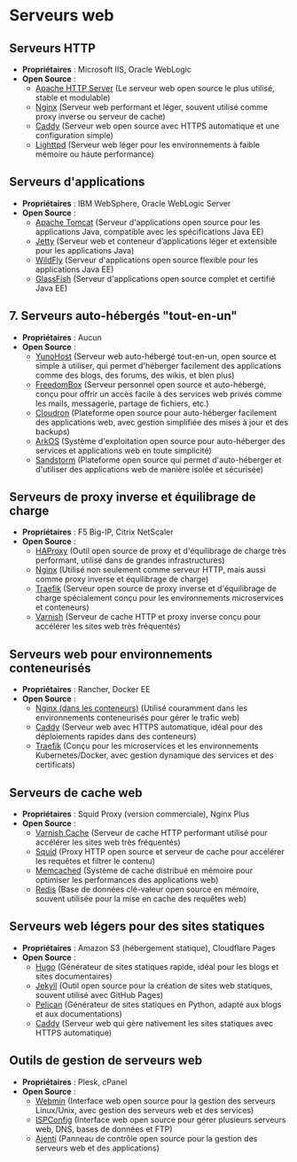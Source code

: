 # Serveurs web

## Serveurs HTTP
- **Propriétaires** : Microsoft IIS, Oracle WebLogic
- **Open Source** :
  - [Apache HTTP Server](https://httpd.apache.org/) (Le serveur web open source le plus utilisé, stable et modulable)
  - [Nginx](https://www.nginx.com/) (Serveur web performant et léger, souvent utilisé comme proxy inverse ou serveur de cache)
  - [Caddy](https://caddyserver.com/) (Serveur web open source avec HTTPS automatique et une configuration simple)
  - [Lighttpd](https://www.lighttpd.net/) (Serveur web léger pour les environnements à faible mémoire ou haute performance)

## Serveurs d'applications
- **Propriétaires** : IBM WebSphere, Oracle WebLogic Server
- **Open Source** :
  - [Apache Tomcat](https://tomcat.apache.org/) (Serveur d'applications open source pour les applications Java, compatible avec les spécifications Java EE)
  - [Jetty](https://www.eclipse.org/jetty/) (Serveur web et conteneur d’applications léger et extensible pour les applications Java)
  - [WildFly](https://www.wildfly.org/) (Serveur d'applications open source flexible pour les applications Java EE)
  - [GlassFish](https://javaee.github.io/glassfish/) (Serveur d'applications open source complet et certifié Java EE)

## 7. Serveurs auto-hébergés "tout-en-un"
- **Propriétaires** : Aucun
- **Open Source** :
  - [YunoHost](https://yunohost.org/) (Serveur web auto-hébergé tout-en-un, open source et simple à utiliser, qui permet d'héberger facilement des applications comme des blogs, des forums, des wikis, et bien plus)
  - [FreedomBox](https://www.freedombox.org/) (Serveur personnel open source et auto-hébergé, conçu pour offrir un accès facile à des services web privés comme les mails, messagerie, partage de fichiers, etc.)
  - [Cloudron](https://www.cloudron.io/) (Plateforme open source pour auto-héberger facilement des applications web, avec gestion simplifiée des mises à jour et des backups)
  - [ArkOS](https://arkos.io/) (Système d'exploitation open source pour auto-héberger des services et applications web en toute simplicité)
  - [Sandstorm](https://sandstorm.io/) (Plateforme open source qui permet d'auto-héberger et d'utiliser des applications web de manière isolée et sécurisée)

## Serveurs de proxy inverse et équilibrage de charge
- **Propriétaires** : F5 Big-IP, Citrix NetScaler
- **Open Source** :
  - [HAProxy](http://www.haproxy.org/) (Outil open source de proxy et d'équilibrage de charge très performant, utilisé dans de grandes infrastructures)
  - [Nginx](https://www.nginx.com/) (Utilisé non seulement comme serveur HTTP, mais aussi comme proxy inverse et équilibrage de charge)
  - [Traefik](https://traefik.io/) (Serveur open source de proxy inverse et d'équilibrage de charge spécialement conçu pour les environnements microservices et conteneurs)
  - [Varnish](https://varnish-cache.org/) (Serveur de cache HTTP et proxy inverse conçu pour accélérer les sites web très fréquentés)

## Serveurs web pour environnements conteneurisés
- **Propriétaires** : Rancher, Docker EE
- **Open Source** :
  - [Nginx (dans les conteneurs)](https://www.nginx.com/) (Utilisé couramment dans les environnements conteneurisés pour gérer le trafic web)
  - [Caddy](https://caddyserver.com/) (Serveur web avec HTTPS automatique, idéal pour des déploiements rapides dans des conteneurs)
  - [Traefik](https://traefik.io/) (Conçu pour les microservices et les environnements Kubernetes/Docker, avec gestion dynamique des services et des certificats)

## Serveurs de cache web
- **Propriétaires** : Squid Proxy (version commerciale), Nginx Plus
- **Open Source** :
  - [Varnish Cache](https://varnish-cache.org/) (Serveur de cache HTTP performant utilisé pour accélérer les sites web très fréquentés)
  - [Squid](http://www.squid-cache.org/) (Proxy HTTP open source et serveur de cache pour accélérer les requêtes et filtrer le contenu)
  - [Memcached](https://memcached.org/) (Système de cache distribué en mémoire pour optimiser les performances des applications web)
  - [Redis](https://redis.io/) (Base de données clé-valeur open source en mémoire, souvent utilisée pour la mise en cache des requêtes web)

## Serveurs web légers pour des sites statiques
- **Propriétaires** : Amazon S3 (hébergement statique), Cloudflare Pages
- **Open Source** :
  - [Hugo](https://gohugo.io/) (Générateur de sites statiques rapide, idéal pour les blogs et sites documentaires)
  - [Jekyll](https://jekyllrb.com/) (Outil open source pour la création de sites web statiques, souvent utilisé avec GitHub Pages)
  - [Pelican](https://blog.getpelican.com/) (Générateur de sites statiques en Python, adapté aux blogs et aux documentations)
  - [Caddy](https://caddyserver.com/) (Serveur web qui gère nativement les sites statiques avec HTTPS automatique)

## Outils de gestion de serveurs web
- **Propriétaires** : Plesk, cPanel
- **Open Source** :
  - [Webmin](http://www.webmin.com/) (Interface web open source pour la gestion des serveurs Linux/Unix, avec gestion des serveurs web et des services)
  - [ISPConfig](https://www.ispconfig.org/) (Interface web open source pour gérer plusieurs serveurs web, DNS, bases de données et FTP)
  - [Ajenti](https://ajenti.org/) (Panneau de contrôle open source pour la gestion des serveurs web et des applications)


